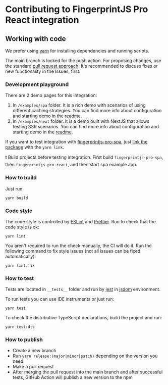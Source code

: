 # Contributing to FingerprintJS Pro React integration

## Working with code

We prefer using [yarn](https://yarnpkg.com/) for installing dependencies and running scripts.

The main branch is locked for the push action. For proposing changes, use the standard [pull request approach](https://docs.github.com/en/pull-requests/collaborating-with-pull-requests/proposing-changes-to-your-work-with-pull-requests/creating-a-pull-request). It's recommended to discuss fixes or new functionality in the Issues, first.

### Development playground

There are 2 demo pages for this integration:
1. In `/examples/spa` folder. It is a rich demo with scenarios of using different caching strategies. You can find more info about configuration and starting demo in the [readme](examples/spa/README.md).
2. In `/examples/next` folder. It is a demo built with NextJS that allows testing SSR scenarios. You can find more info about configuration and starting demo in the [readme](examples/next/README.md).

If you want to test integration with [fingerprintjs-pro-spa](https://github.com/fingerprintjs/fingerprintjs-pro-spa), just [link the package](https://yarnpkg.com/cli/link) with the `yarn link`.

❗ Build projects before testing integration. First build `fingerprintjs-pro-spa`, then `fingerprintjs-pro-react`, and then start spa example app.

### How to build
Just run:
```shell
yarn build
```

### Code style

The code style is controlled by [ESLint](https://eslint.org/) and [Prettier](https://prettier.io/). Run to check that the code style is ok:
```shell
yarn lint
```

You aren't required to run the check manually, the CI will do it. Run the following command to fix style issues (not all issues can be fixed automatically):
```shell
yarn lint:fix
```

### How to test
Tests are located in `__tests__` folder and run by [jest](https://jestjs.io/) in [jsdom](https://github.com/jsdom/jsdom) environment.

To run tests you can use IDE instruments or just run:
```shell
yarn test
```

To check the distributive TypeScript declarations, build the project and run:
```shell
yarn test:dts
```

### How to publish
- Create a new branch
- Run `yarn release:(major|minor|patch)` depending on the version you need
- Make a pull request
- After merging the pull request into the main branch and after successful tests, GitHub Action will publish a new version to the npm